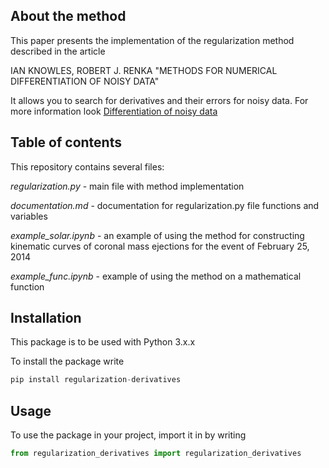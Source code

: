 ## About the method

This paper presents the implementation of the regularization method described in the article

IAN KNOWLES, ROBERT J. RENKA "METHODS FOR NUMERICAL DIFFERENTIATION OF NOISY DATA"

It allows you to search for derivatives and their errors for noisy data.
For more information look [Differentiation of noisy data](https://ejde.math.txstate.edu/conf-proc/21/k3/knowles.pdf)

## Table of contents

This repository contains several files:

*regularization.py* - main file with method implementation

*documentation.md* - documentation for regularization.py file functions and variables

*example_solar.ipynb* - an example of using the method for constructing kinematic curves of coronal mass ejections for the event of February 25, 2014

*example_func.ipynb* - example of using the method on a mathematical function


## Installation

This package is to be used with Python 3.x.x

To install the package write

```python
pip install regularization-derivatives
```

## Usage

To use the package in your project, import it in by writing

```python
from regularization_derivatives import regularization_derivatives
```